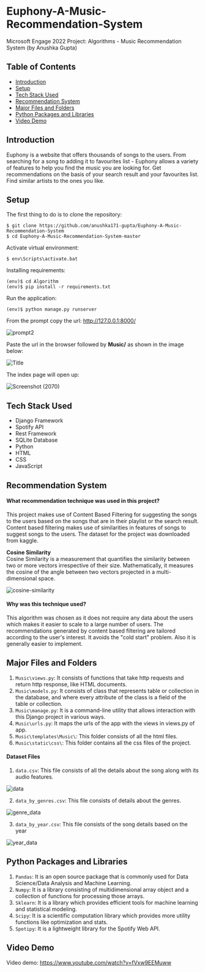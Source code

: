 # Euphony-A-Music-Recommendation-System
Microsoft Engage 2022 Project: Algorithms - Music Recommendation System (by Anushka Gupta)


## Table of Contents
- [Introduction](#introduction)
- [Setup](#setup)
- [Tech Stack Used](#tech-stack-used)
- [Recommendation System](#recommendation-system)
- [Major Files and Folders](#major-files-and-folders)
- [Python Packages and Libraries](#python-packages-and-libraries)
- [Video Demo](#video-demo)

## Introduction
Euphony is a website that offers thousands of songs to the users. From searching for a song to adding it to favourites list - Euphony allows a variety of features to help you find the music you are looking for. Get recommendations on the basis of your search result and your favourites list. Find similar artists to the ones you like.

## Setup
The first thing to do is to clone the repository:
```
$ git clone https://github.com/anushka171-gupta/Euphony-A-Music-Recommendation-System
$ cd Euphony-A-Music-Recommendation-System-master
```
Activate virtual environment:
```
$ env\Scripts\activate.bat
```
Installing requirements:
```
(env)$ cd Algorithm
(env)$ pip install -r requirements.txt
```
Run the application:
```
(env)$ python manage.py runserver
```
From the prompt copy the url: http://127.0.0.1:8000/
<br>

![prompt2](https://user-images.githubusercontent.com/79011361/170816322-c5e60e87-d2bc-4afd-9bb5-a851037ec744.png)
<br>

Paste the url in the browser followed by **Music/** as shown in the image below:
<br>

![Title](https://user-images.githubusercontent.com/79011361/170816902-2dc154e3-2aed-4bcb-b044-35a74c5cd5be.png)
<br>

The index page will open up:
<br>

![Screenshot (2070)](https://user-images.githubusercontent.com/79011361/170816984-b36c3475-5ec1-4197-9e79-ec0845213553.png)

## Tech Stack Used
- Django Framework
- Spotify API
- Rest Framework
- SQLite Database
- Python
- HTML
- CSS
- JavaScript

## Recommendation System
#### What recommendation technique was used in this project?
This project makes use of Content Based Filtering for suggesting the songs to the users based on the songs that are in their playlist or the search result. 
Content based filtering makes use of similarities in features of songs to suggest songs to the users. <!-- (It has been implemented using K-means with cosine similarity.) --> The dataset for the project was downloaded from kaggle.
<!--
**K-Means Clustering**<br>
K-Means is an algorithm that tries to partition the dataset into K pre-defined distinct non-overlapping subgroups (clusters). Each data point belongs to only one group. It follows the approach of Expectation-Maximization. It works in the following way:
1. Specify number of clusters K.
2. Initialize centroids by first shuffling the dataset and then randomly selecting K data points for the centroids without replacement.
3. Keep iterating until there is no change to the centroids i.e. assignment of data points to clusters isn't changing.
4. Compute the sum of the squared distance between data points and all centroids.
5. Assign each data point to the closest cluster (centroid).
6. Compute the centroids for the clusters by taking the average of all the data points that belong to each cluster
-->
**Cosine Similarity**<br>
Cosine Similarity is a measurement that quantifies the similarity between two or more vectors irrespective of their size. Mathematically, it measures the cosine of the angle between two vectors projected in a multi-dimensional space.
<br>

![cosine-similarity](https://user-images.githubusercontent.com/79011361/170825899-a804eb73-1d64-4b11-9387-4e937a9a9bb4.png)

#### Why was this technique used?
This algorithm was chosen as it does not require any data about the users which makes it easier to scale to a large number of users. The recommendations generated by content based filtering are tailored according to the user's interest. It avoids the "cold start" problem. Also it is generally easier to implement.

## Major Files and Folders
1. ```Music\views.py```: It consists of functions that take http requests and return http response, like HTML documents. 
2. ```Music\models.py```: It consists of class that represents table or collection in the database, and where every attribute of the class is a field of the table or collection.
3. ```Music\manage.py```: It is a command-line utility that allows interaction with this Django project in various ways.
4. ```Music\urls.py```: It maps the urls of the app with the views in views.py of app.
5. ```Music\templates\Music\```: This folder consists of all the html files.
6. ```Music\static\css\```: This folder contains all the css files of the project.

#### Dataset Files
1. ```data.csv```: This file consists of all the details about the song along with its audio features.

![data](https://user-images.githubusercontent.com/79011361/170828676-11694c4c-157e-4cfe-9ae8-93e91d2e0175.png)

2. ```data_by_genres.csv```: This file consists of details about the genres.

![genre_data](https://user-images.githubusercontent.com/79011361/170828690-48362d5c-3d9e-4f74-a295-8c74c97d391b.png)

3. ```data_by_year.csv```: This file consists of the song details based on the year

![year_data](https://user-images.githubusercontent.com/79011361/170828710-c50983bd-8f4d-477c-81b9-5fb84cea4bbd.png)


## Python Packages and Libraries
1. ```Pandas```: It is an open source package that is commonly used for Data Science/Data Analysis and Machine Learning. 
2. ```Numpy```: It is a library consisting of multidimensional array object and a collection of functions for processing those arrays.
3. ```Sklearn```: It is a library which provides efficient tools for machine learning and statistical modeling.
4. ```Scipy```: It is a scientific computation library which provides more utility functions like optimization and stats.
5. ```Spotipy```: It is a lightweight library for the Spotify Web API.

## Video Demo
Video demo: https://www.youtube.com/watch?v=fVxw9EEMuww







